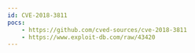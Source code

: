 ```yaml
---
id: CVE-2018-3811
pocs:
    - https://github.com/cved-sources/cve-2018-3811
    - https://www.exploit-db.com/raw/43420
---
```

